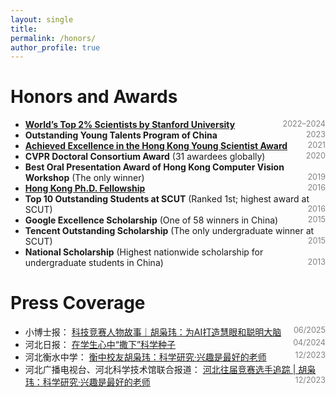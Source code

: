 ```yaml
---
layout: single
title: 
permalink: /honors/
author_profile: true
---
```


# Honors and Awards

- [**World’s Top 2% Scientists by Stanford University**](https://github.com/xw-hu/xw-hu.github.io/blob/master/_pages/Top_2%25_Scientist_2024.png?raw=true) <span style="float:right; color:gray; font-size:0.9em;">2022–2024</span>
- **Outstanding Young Talents Program of China** <span style="float:right; color:gray; font-size:0.9em;">2023</span>
- [**Achieved Excellence in the Hong Kong Young Scientist Award**](https://github.com/xw-hu/xw-hu.github.io/blob/master/_pages/2021YSA.png?raw=true) <span style="float:right; color:gray; font-size:0.9em;">2021</span>
- **CVPR Doctoral Consortium Award** (31 awardees globally) <span style="float:right; color:gray; font-size:0.9em;">2020</span>
- **Best Oral Presentation Award of Hong Kong Computer Vision Workshop** (The only winner) <span style="float:right; color:gray; font-size:0.9em;">2019</span>
- [**Hong Kong Ph.D. Fellowship**](https://cerg1.ugc.edu.hk/hkpfs/index.html) <span style="float:right; color:gray; font-size:0.9em;">2016</span>
- **Top 10 Outstanding Students at SCUT** (Ranked 1st; highest award at SCUT) <span style="float:right; color:gray; font-size:0.9em;">2016</span>
- **Google Excellence Scholarship** (One of 58 winners in China) <span style="float:right; color:gray; font-size:0.9em;">2015</span>
- **Tencent Outstanding Scholarship** (The only undergraduate winner at SCUT) <span style="float:right; color:gray; font-size:0.9em;">2015</span>
- **National Scholarship** (Highest nationwide scholarship for undergraduate students in China) <span style="float:right; color:gray; font-size:0.9em;">2013</span>


# Press Coverage

- 小博士报： [科技竞赛人物故事｜胡枭玮：为AI打造慧眼和聪明大脑](https://mp.weixin.qq.com/s?__biz=MzA5NDM4NzQ0MQ==&mid=2650180987&idx=1&sn=e09c72dbf5f390d8b3a5ae76ccb778d7&chksm=896f3958bb5e8fd81ab02f80e1173ea72fa7db91efe2df211f5d910f0b5753025cfe9be29539&scene=27) <span style="float:right; color:gray; font-size:0.9em;">06/2025</span>
- 河北日报： [在学生心中“撒下”科学种子](https://hbrb.hebnews.cn/pc/paper/c/202404/09/content_224902.html) <span style="float:right; color:gray; font-size:0.9em;">04/2024</span>
- 河北衡水中学： [衡中校友胡枭玮：科学研究·兴趣是最好的老师](https://mp.weixin.qq.com/s?__biz=Mzk0NzIwMDQ0Ng==&mid=2247693318&idx=3&sn=e27f2608531edd789b05f3e57d0397c6&chksm=c20302b831a868a75dc83ab82ab181c1f76aba9eee523c39f7c7bf0ab04d7d7693f60cf11c99&scene=27) <span style="float:right; color:gray; font-size:0.9em;">12/2023</span>
- 河北广播电视台、河北科学技术馆联合报道： [河北往届竞赛选手追踪 | 胡枭玮：科学研究·兴趣是最好的老师](https://web.cmc.hebtv.com/cms/rmt0336_html/0/0rmhlm/qy/kjpd/xy/11335045.shtml?share=true) <span style="float:right; color:gray; font-size:0.9em;">12/2023</span>
